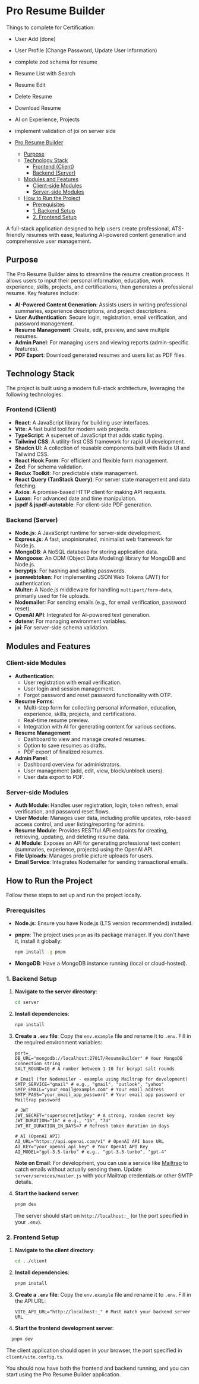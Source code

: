 # Pro Resume Builder

Things to complete for Certification:

- User Add (done)
- User Profile (Change Password, Update User Information)
  
- complete zod schema for resume
- Resume List with Search
- Resume Edit
- Delete Resume
- Download Resume
- AI on Experience, Projects

- implement validation of joi on server side

- [Pro Resume Builder](#pro-resume-builder)
  - [Purpose](#purpose)
  - [Technology Stack](#technology-stack)
    - [Frontend (Client)](#frontend-client)
    - [Backend (Server)](#backend-server)
  - [Modules and Features](#modules-and-features)
    - [Client-side Modules](#client-side-modules)
    - [Server-side Modules](#server-side-modules)
  - [How to Run the Project](#how-to-run-the-project)
    - [Prerequisites](#prerequisites)
    - [1. Backend Setup](#1-backend-setup)
    - [2. Frontend Setup](#2-frontend-setup)

A full-stack application designed to help users create professional, ATS-friendly resumes with ease, featuring AI-powered content generation and comprehensive user management.

## Purpose

The Pro Resume Builder aims to streamline the resume creation process. It allows users to input their personal information, education, work experience, skills, projects, and certifications, then generates a professional resume. Key features include:

- **AI-Powered Content Generation**: Assists users in writing professional summaries, experience descriptions, and project descriptions.
- **User Authentication**: Secure login, registration, email verification, and password management.
- **Resume Management**: Create, edit, preview, and save multiple resumes.
- **Admin Panel**: For managing users and viewing reports (admin-specific features).
- **PDF Export**: Download generated resumes and users list as PDF files.

## Technology Stack

The project is built using a modern full-stack architecture, leveraging the following technologies:

### Frontend (Client)

- **React**: A JavaScript library for building user interfaces.
- **Vite**: A fast build tool for modern web projects.
- **TypeScript**: A superset of JavaScript that adds static typing.
- **Tailwind CSS**: A utility-first CSS framework for rapid UI development.
- **Shadcn UI**: A collection of reusable components built with Radix UI and Tailwind CSS.
- **React Hook Form**: For efficient and flexible form management.
- **Zod**: For schema validation.
- **Redux Toolkit**: For predictable state management.
- **React Query (TanStack Query)**: For server state management and data fetching.
- **Axios**: A promise-based HTTP client for making API requests.
- **Luxon**: For advanced date and time manipulation.
- **jspdf & jspdf-autotable**: For client-side PDF generation.

### Backend (Server)

- **Node.js**: A JavaScript runtime for server-side development.
- **Express.js**: A fast, unopinionated, minimalist web framework for Node.js.
- **MongoDB**: A NoSQL database for storing application data.
- **Mongoose**: An ODM (Object Data Modeling) library for MongoDB and Node.js.
- **bcryptjs**: For hashing and salting passwords.
- **jsonwebtoken**: For implementing JSON Web Tokens (JWT) for authentication.
- **Multer**: A Node.js middleware for handling `multipart/form-data`, primarily used for file uploads.
- **Nodemailer**: For sending emails (e.g., for email verification, password reset).
- **OpenAI API**: Integrated for AI-powered text generation.
- **dotenv**: For managing environment variables.
- **joi**: For server-side schema validation.

## Modules and Features

### Client-side Modules

- **Authentication**:
  - User registration with email verification.
  - User login and session management.
  - Forgot password and reset password functionality with OTP.
- **Resume Forms**:
  - Multi-step form for collecting personal information, education, experience, skills, projects, and certifications.
  - Real-time resume preview.
  - Integration with AI for generating content for various sections.
- **Resume Management**:
  - Dashboard to view and manage created resumes.
  - Option to save resumes as drafts.
  - PDF export of finalized resumes.
- **Admin Panel**:
  - Dashboard overview for administrators.
  - User management (add, edit, view, block/unblock users).
  - User data export to PDF.

### Server-side Modules

- **Auth Module**: Handles user registration, login, token refresh, email verification, and password reset flows.
- **User Module**: Manages user data, including profile updates, role-based access control, and user listing/reporting for admins.
- **Resume Module**: Provides RESTful API endpoints for creating, retrieving, updating, and deleting resume data.
- **AI Module**: Exposes an API for generating professional text content (summaries, experience, projects) using the OpenAI API.
- **File Uploads**: Manages profile picture uploads for users.
- **Email Service**: Integrates Nodemailer for sending transactional emails.

## How to Run the Project

Follow these steps to set up and run the project locally.

### Prerequisites

- **Node.js**: Ensure you have Node.js (LTS version recommended) installed.
- **pnpm**: The project uses `pnpm` as its package manager. If you don't have it, install it globally:

  ```bash
  npm install -g pnpm
  ```

- **MongoDB**: Have a MongoDB instance running (local or cloud-hosted).

### 1. Backend Setup

1. **Navigate to the server directory**:

   ```bash
   cd server
   ```

2. **Install dependencies**:

   ```bash
   npm install
   ```

3. **Create a `.env` file**:
   Copy the `env.example` file and rename it to `.env`. Fill in the required environment variables:

   ```env
   port=_
   DB_URL="mongodb://localhost:27017/ResumeBuilder" # Your MongoDB connection string
   SALT_ROUND=10 # A number between 1-10 for bcrypt salt rounds

   # Email (for Nodemailer - example using Mailtrap for development)
   SMTP_SERVICE="gmail" # e.g., "gmail", "outlook", "yahoo"
   SMTP_EMAIL="your_email@example.com" # Your email address
   SMTP_PASS="your_email_app_password" # Your email app password or Mailtrap password

   # JWT
   JWT_SECRET="supersecretjwtkey" # A strong, random secret key
   JWT_DURATION="1h" # e.g., "1h", "7d"
   JWT_RT_DURATION_IN_DAYS=7 # Refresh token duration in days

   # AI (OpenAI API)
   AI_URL="https://api.openai.com/v1" # OpenAI API base URL
   AI_KEY="your_openai_api_key" # Your OpenAI API Key
   AI_MODEL="gpt-3.5-turbo" # e.g., "gpt-3.5-turbo", "gpt-4"
   ```

   **Note on Email**: For development, you can use a service like [Mailtrap](https://mailtrap.io/) to catch emails without actually sending them. Update `server/services/mailer.js` with your Mailtrap credentials or other SMTP details.

4. **Start the backend server**:

   ```bash
   pnpm dev
   ```

   The server should start on `http://localhost:_` (or the port specified in your `.env`).

### 2. Frontend Setup

1. **Navigate to the client directory**:

   ```bash
   cd ../client
   ```

2. **Install dependencies**:

   ```bash
   pnpm install
   ```

3. **Create a `.env` file**:
   Copy the `env.example` file and rename it to `.env`. Fill in the API URL:

   ```env
   VITE_API_URL="http://localhost:_" # Must match your backend server URL
   ```

4. **Start the frontend development server**:

```bash
  pnpm dev
```

The client application should open in your browser, the port specified in `client/vite.config.ts`.

You should now have both the frontend and backend running, and you can start using the Pro Resume Builder application.

